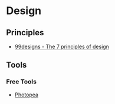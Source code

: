 # Design

## Principles

- [99designs - The 7 principles of design](https://99designs.com/blog/tips/principles-of-design/)


## Tools
### Free Tools
- [Photopea](https://www.photopea.com/)
